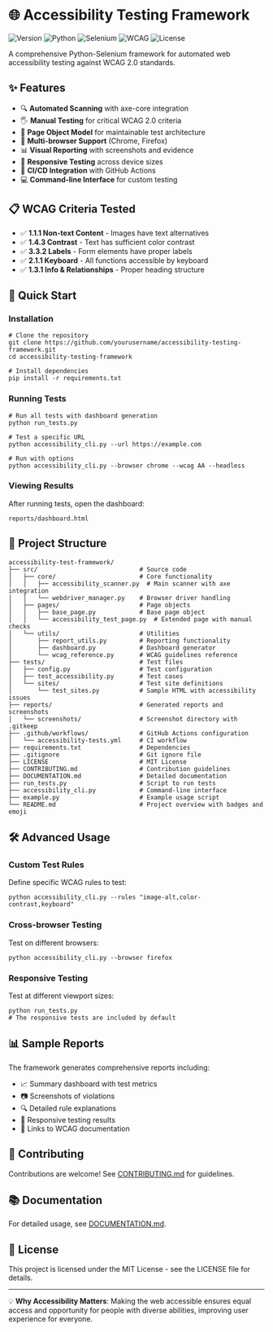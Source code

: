 # 🌐 Accessibility Testing Framework

![Version](https://img.shields.io/badge/version-1.0.0-blue.svg)
![Python](https://img.shields.io/badge/python-3.9%2B-blue)
![Selenium](https://img.shields.io/badge/selenium-4.x-green)
![WCAG](https://img.shields.io/badge/WCAG-2.0-orange)
![License](https://img.shields.io/badge/license-MIT-lightgrey)

A comprehensive Python-Selenium framework for automated web accessibility testing against WCAG 2.0 standards.

## ✨ Features

- 🔍 **Automated Scanning** with axe-core integration
- 🖐️ **Manual Testing** for critical WCAG 2.0 criteria
- 🧩 **Page Object Model** for maintainable test architecture
- 🌈 **Multi-browser Support** (Chrome, Firefox)
- 📊 **Visual Reporting** with screenshots and evidence
- 📱 **Responsive Testing** across device sizes
- 🔄 **CI/CD Integration** with GitHub Actions
- 💻 **Command-line Interface** for custom testing

## 📋 WCAG Criteria Tested

- ✅ **1.1.1 Non-text Content** - Images have text alternatives
- ✅ **1.4.3 Contrast** - Text has sufficient color contrast
- ✅ **3.3.2 Labels** - Form elements have proper labels
- ✅ **2.1.1 Keyboard** - All functions accessible by keyboard
- ✅ **1.3.1 Info & Relationships** - Proper heading structure

## 🚀 Quick Start

### Installation

```
# Clone the repository
git clone https://github.com/yourusername/accessibility-testing-framework.git
cd accessibility-testing-framework

# Install dependencies
pip install -r requirements.txt
```

### Running Tests

```
# Run all tests with dashboard generation
python run_tests.py

# Test a specific URL
python accessibility_cli.py --url https://example.com

# Run with options
python accessibility_cli.py --browser chrome --wcag AA --headless
```

### Viewing Results

After running tests, open the dashboard:
```
reports/dashboard.html
```

## 📁 Project Structure

```
accessibility-test-framework/
├── src/                            # Source code
│   ├── core/                       # Core functionality
│   │   ├── accessibility_scanner.py  # Main scanner with axe integration
│   │   └── webdriver_manager.py    # Browser driver handling
│   ├── pages/                      # Page objects
│   │   ├── base_page.py            # Base page object
│   │   └── accessibility_test_page.py  # Extended page with manual checks
│   └── utils/                      # Utilities
│       ├── report_utils.py         # Reporting functionality
│       ├── dashboard.py            # Dashboard generator
│       └── wcag_reference.py       # WCAG guidelines reference
├── tests/                          # Test files
│   ├── config.py                   # Test configuration
│   ├── test_accessibility.py       # Test cases
│   └── sites/                      # Test site definitions
│       └── test_sites.py           # Sample HTML with accessibility issues
├── reports/                        # Generated reports and screenshots
│   └── screenshots/                # Screenshot directory with .gitkeep
├── .github/workflows/              # GitHub Actions configuration
│   └── accessibility-tests.yml     # CI workflow
├── requirements.txt                # Dependencies
├── .gitignore                      # Git ignore file
├── LICENSE                         # MIT License
├── CONTRIBUTING.md                 # Contribution guidelines
├── DOCUMENTATION.md                # Detailed documentation
├── run_tests.py                    # Script to run tests
├── accessibility_cli.py            # Command-line interface
├── example.py                      # Example usage script
└── README.md                       # Project overview with badges and emoji
```

## 🛠️ Advanced Usage

### Custom Test Rules

Define specific WCAG rules to test:
```
python accessibility_cli.py --rules "image-alt,color-contrast,keyboard"
```

### Cross-browser Testing

Test on different browsers:
```
python accessibility_cli.py --browser firefox
```

### Responsive Testing

Test at different viewport sizes:
```
python run_tests.py
# The responsive tests are included by default
```

## 📊 Sample Reports

The framework generates comprehensive reports including:

- 📈 Summary dashboard with test metrics
- 📷 Screenshots of violations
- 🔍 Detailed rule explanations
- 📱 Responsive testing results
- 🔗 Links to WCAG documentation

## 🤝 Contributing

Contributions are welcome! See [CONTRIBUTING.md](CONTRIBUTING.md) for guidelines.

## 📚 Documentation

For detailed usage, see [DOCUMENTATION.md](DOCUMENTATION.md).

## 📃 License

This project is licensed under the MIT License - see the LICENSE file for details.

---

💡 **Why Accessibility Matters**: Making the web accessible ensures equal access and opportunity for people with diverse abilities, improving user experience for everyone.